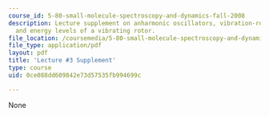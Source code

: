 ```yaml
---
course_id: 5-80-small-molecule-spectroscopy-and-dynamics-fall-2008
description: Lecture supplement on anharmonic oscillators, vibration-rotation interaction,
  and energy levels of a vibrating rotor.
file_location: /coursemedia/5-80-small-molecule-spectroscopy-and-dynamics-fall-2008/0ce088dd609842e73d57535fb994699c_03s_anoscvibrot.pdf
file_type: application/pdf
layout: pdf
title: 'Lecture #3 Supplement'
type: course
uid: 0ce088dd609842e73d57535fb994699c

---
```

None